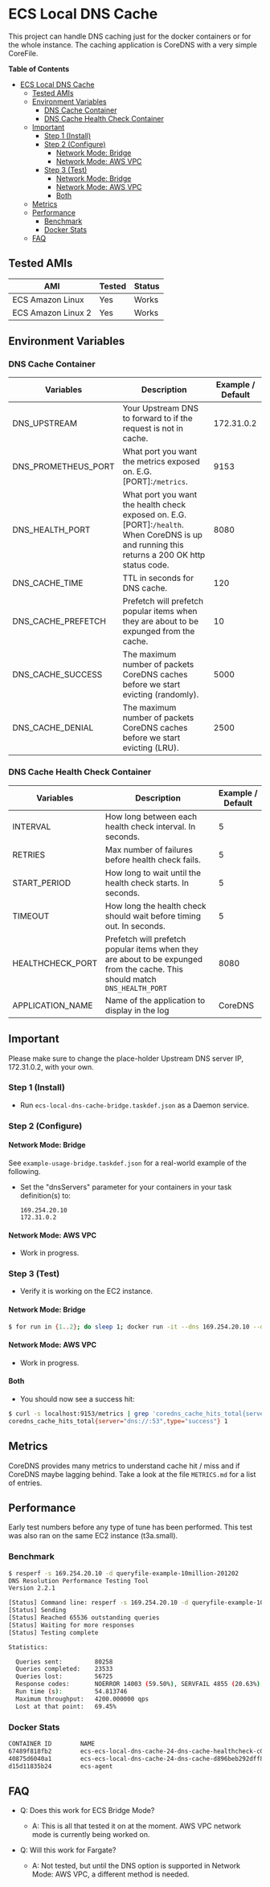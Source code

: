 # ECS Local DNS Cache

This project can handle DNS caching just for the docker containers or for the whole instance.  The caching application is CoreDNS with a very simple CoreFile.

**Table of Contents**
- [ECS Local DNS Cache](#ECS-Local-DNS-Cache)
  - [Tested AMIs](#Tested-AMIs)
  - [Environment Variables](#Environment-Variables)
    - [DNS Cache Container](#DNS-Cache-Container)
    - [DNS Cache Health Check Container](#DNS-Cache-Health-Check-Container)
  - [Important](#Important)
    - [Step 1 (Install)](#Step-1-Install)
    - [Step 2 (Configure)](#Step-2-Configure)
      - [Network Mode: Bridge](#Network-Mode-Bridge)
      - [Network Mode: AWS VPC](#Network-Mode-AWS-VPC)
    - [Step 3 (Test)](#Step-3-Test)
      - [Network Mode: Bridge](#Network-Mode-Bridge-1)
      - [Network Mode: AWS VPC](#Network-Mode-AWS-VPC-1)
      - [Both](#Both)
  - [Metrics](#Metrics)
  - [Performance](#Performance)
    - [Benchmark](#Benchmark)
    - [Docker Stats](#Docker-Stats)
  - [FAQ](#FAQ)

## Tested AMIs

| AMI | Tested | Status |
| --- | ---    | ---    |
| ECS Amazon Linux | Yes | Works |
| ECS Amazon Linux 2 | Yes | Works |

## Environment Variables

### DNS Cache Container

| Variables | Description | Example / Default |
| --- | ---   | ---     |
| DNS_UPSTREAM | Your Upstream DNS to forward to if the request is not in cache. | 172.31.0.2 |
| DNS_PROMETHEUS_PORT | What port you want the metrics exposed on. E.G. [PORT]:`/metrics`. | 9153 |
| DNS_HEALTH_PORT | What port you want the health check exposed on. E.G. [PORT]:`/health`. When CoreDNS is up and running this returns a 200 OK http status code. | 8080 |
| DNS_CACHE_TIME | TTL in seconds for DNS cache. | 120 |
| DNS_CACHE_PREFETCH | Prefetch will prefetch popular items when they are about to be expunged from the cache. | 10 |
| DNS_CACHE_SUCCESS | The maximum number of packets CoreDNS caches before we start evicting (randomly). | 5000 |
| DNS_CACHE_DENIAL | The maximum number of packets CoreDNS caches before we start evicting (LRU). | 2500 |

### DNS Cache Health Check Container

| Variables | Description | Example / Default |
| --- | ---   | ---     |
| INTERVAL | How long between each health check interval. In seconds. | 5 |
| RETRIES | Max number of failures before health check fails. | 5 |
| START_PERIOD | How long to wait until the health check starts. In seconds. | 5 |
| TIMEOUT | How long the health check should wait before timing out. In seconds. | 5 |
| HEALTHCHECK_PORT | Prefetch will prefetch popular items when they are about to be expunged from the cache. This should match `DNS_HEALTH_PORT` | 8080 |
| APPLICATION_NAME | Name of the application to display in the log | CoreDNS |

## Important

Please make sure to change the place-holder Upstream DNS server IP, 172.31.0.2, with your own. 

### Step 1 (Install)

- Run `ecs-local-dns-cache-bridge.taskdef.json` as a Daemon service.

### Step 2 (Configure)

#### Network Mode: Bridge

See `example-usage-bridge.taskdef.json` for a real-world example of the following.

- Set the "dnsServers" parameter for your containers in your task definition(s) to:

  ```
  169.254.20.10
  172.31.0.2
  ```

#### Network Mode: AWS VPC

- Work in progress.

### Step 3 (Test)

- Verify it is working on the EC2 instance.

#### Network Mode: Bridge

``` bash
$ for run in {1..2}; do sleep 1; docker run -it --dns 169.254.20.10 --dns 172.31.0.2 busybox nslookup -type=a -debug ecs.aws; done
```

#### Network Mode: AWS VPC

- Work in progress.

#### Both

- You should now see a success hit:

```bash
$ curl -s localhost:9153/metrics | grep 'coredns_cache_hits_total{server="dns://:53",type="success"}'
coredns_cache_hits_total{server="dns://:53",type="success"} 1
```

## Metrics

CoreDNS provides many metrics to understand cache hit / miss and if CoreDNS maybe lagging behind. Take a look at the file `METRICS.md` for a list of entries.

## Performance

Early test numbers before any type of tune has been performed. This test was also ran on the same EC2 instance (t3a.small).

### Benchmark

``` bash
$ resperf -s 169.254.20.10 -d queryfile-example-10million-201202
DNS Resolution Performance Testing Tool
Version 2.2.1

[Status] Command line: resperf -s 169.254.20.10 -d queryfile-example-10million-201202
[Status] Sending
[Status] Reached 65536 outstanding queries
[Status] Waiting for more responses
[Status] Testing complete

Statistics:

  Queries sent:         80258
  Queries completed:    23533
  Queries lost:         56725
  Response codes:       NOERROR 14003 (59.50%), SERVFAIL 4855 (20.63%), NXDOMAIN 4675 (19.87%)
  Run time (s):         54.813746
  Maximum throughput:   4200.000000 qps
  Lost at that point:   69.45%
```

### Docker Stats

``` bash
CONTAINER ID        NAME                                                                    CPU %               MEM USAGE / LIMIT     MEM %               NET I/O             BLOCK I/O           PIDS
67489f818fb2        ecs-ecs-local-dns-cache-24-dns-cache-healthcheck-c0e2bd86dcb7a0cede01   0.09%               1.07MiB / 1.916GiB    0.05%               0B / 0B             229kB / 0B          2
40875d6040a1        ecs-ecs-local-dns-cache-24-dns-cache-d896beb292dff8f9b901               24.64%              15.47MiB / 1.916GiB   0.79%               0B / 0B             28.8MB / 0B         11
d15d11835b24        ecs-agent                                                               0.17%               12.87MiB / 1.916GiB   0.66%               0B / 0B             46.3MB / 13.1MB     13
```

## FAQ

- Q: Does this work for ECS Bridge Mode?
  - A: This is all that tested it on at the moment. AWS VPC network mode is currently being worked on.

- Q: Will this work for Fargate?
  - A: Not tested, but until the DNS option is supported in Network Mode: AWS VPC, a different method is needed.